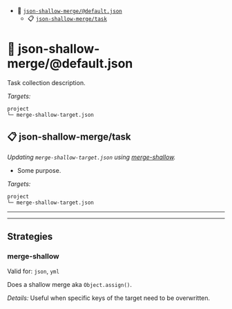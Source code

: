 - :open_file_folder: <a href="#mock-plugin-task-ref-json-shallow-mergedefaultjson">`json-shallow-merge/@default.json`</a>
  - :clipboard: <a href="#mock-plugin-task-ref-json-shallow-mergetask">`json-shallow-merge/task`</a>

# :open_file_folder: <a name="mock-plugin-task-ref-json-shallow-mergedefaultjson">json-shallow-merge/@default.json</a>

Task collection description.

*Targets:*
```
project
└─ merge-shallow-target.json
```

## :clipboard: <a name="mock-plugin-task-ref-json-shallow-mergetask">json-shallow-merge/task</a>

_Updating `merge-shallow-target.json` using <a href="#mock-plugin-strat-ref-merge-shallow">merge-shallow</a>._

- Some purpose.

*Targets:*
```
project
└─ merge-shallow-target.json
```

------
------

## Strategies

### <a name="mock-plugin-strat-ref-merge-shallow">merge-shallow</a>

Valid for: `json`, `yml`

Does a shallow merge aka `Object.assign()`.

*Details:*
Useful when specific keys of the target need to be overwritten.

